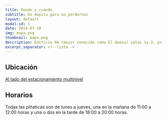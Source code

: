 ```yaml
---
title: Donde y cuando
subtitle: Un mapita para no perdernos
layout: default
modal-id: 1
date: 2014-07-18
img: mapa.png
thumbnail: mapa.png
description: Edificio 8A (mejor conocido como El Queso) salas 1y 2, primer piso 
excerpt_separator: <!--listo-->
---
```


## Ubicación

[Al lado del estacionamiento multinivel](https://www.google.com/maps/place/Dirección+de+Servicios+Estudiantiles+UNISON/@29.0828833,-110.9640127,15z/data=!4m6!3m5!1s0x86ce8447bf40cf93:0xa352867bc487a844!8m2!3d29.0828833!4d-110.9640127!16s%2Fg%2F11b6bmv4y_?entry=ttu&g_ep=EgoyMDI0MTAyMy4wIKXMDSoASAFQAw%3D%3D)

## Horarios

Todas las plñaticas son de lunes a jueves, una en la mañana de 11:00 a 12:00 horas y una o dos en la tarde de 18:00 a 20:00 horas.

<!--listo-->
